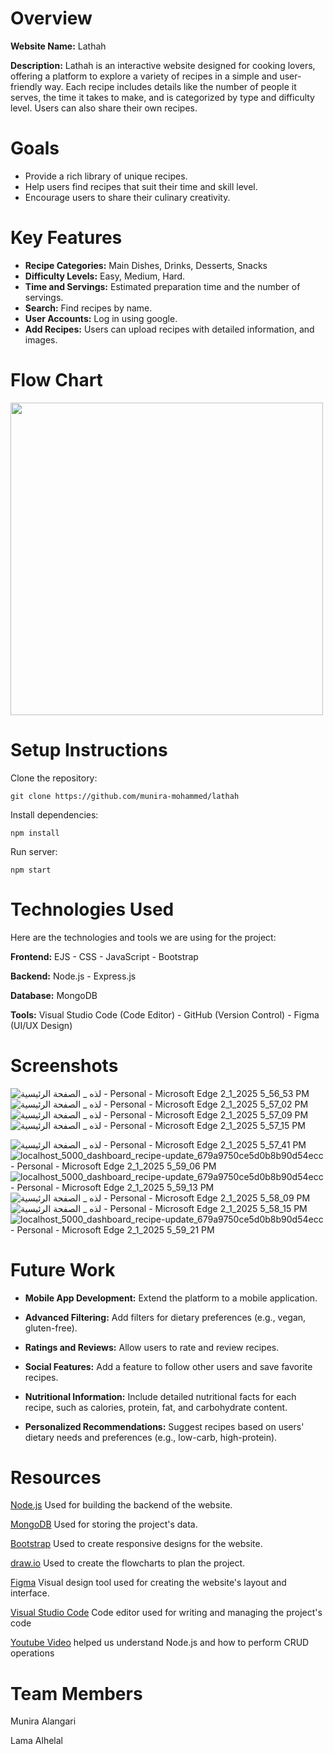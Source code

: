 # Overview

**Website Name:** Lathah

**Description:**
Lathah is an interactive website designed for cooking lovers, offering a platform to explore a variety of recipes in a simple and user-friendly way. Each recipe includes details like the number of people it serves, the time it takes to make, and is categorized by type and difficulty level. Users can also share their own recipes.

# Goals

* Provide a rich library of unique recipes.
* Help users find recipes that suit their time and skill level.
* Encourage users to share their culinary creativity.

# Key Features 

* **Recipe Categories:** Main Dishes, Drinks, Desserts, Snacks
* **Difficulty Levels:** Easy, Medium, Hard.
* **Time and Servings:** Estimated preparation time and the number of servings.
* **Search:** Find recipes by name.
* **User Accounts:** Log in using google.
* **Add Recipes:** Users can upload recipes with detailed information, and images.

# Flow Chart
<img src = "https://github.com/user-attachments/assets/4dc0b90a-8a6e-485f-aec9-b56d93764ae5" width=500>

# Setup Instructions
  
Clone the repository:
```
git clone https://github.com/munira-mohammed/lathah
```

Install dependencies:

```
npm install
```

Run server:

```
npm start
```

# Technologies Used

Here are the technologies and tools we are using for the project:
 
**Frontend:** EJS - CSS - JavaScript - Bootstrap 

**Backend:** Node.js - Express.js
  
**Database:** MongoDB

**Tools:** Visual Studio Code (Code Editor) - GitHub (Version Control) - Figma (UI/UX Design) 

# Screenshots
![لذه _ الصفحة الرئيسية - Personal - Microsoft​ Edge 2_1_2025 5_56_53 PM](https://github.com/user-attachments/assets/6ea590bb-4fd0-421f-b3d2-54d36b598b2d)
![لذه _ الصفحة الرئيسية - Personal - Microsoft​ Edge 2_1_2025 5_57_02 PM](https://github.com/user-attachments/assets/078a5d1f-776f-4ec3-9172-4fae822e1cd9)
![لذه _ الصفحة الرئيسية - Personal - Microsoft​ Edge 2_1_2025 5_57_09 PM](https://github.com/user-attachments/assets/8ca34b88-4d29-4283-9895-25a860015eba)
![لذه _ الصفحة الرئيسية - Personal - Microsoft​ Edge 2_1_2025 5_57_15 PM](https://github.com/user-attachments/assets/7d6ed139-7f69-498d-832b-5dfcbdfa71d7)

![لذه _ الصفحة الرئيسية - Personal - Microsoft​ Edge 2_1_2025 5_57_41 PM](https://github.com/user-attachments/assets/5fd9d734-09b8-42c9-a8a4-bbd68067513e)
![localhost_5000_dashboard_recipe-update_679a9750ce5d0b8b90d54ecc - Personal - Microsoft​ Edge 2_1_2025 5_59_06 PM](https://github.com/user-attachments/assets/d0b25df8-e6f2-42af-8e5c-1189636e3812)
![localhost_5000_dashboard_recipe-update_679a9750ce5d0b8b90d54ecc - Personal - Microsoft​ Edge 2_1_2025 5_59_13 PM](https://github.com/user-attachments/assets/cb433126-c2c1-45cf-8736-b1dc63a1ab76)
![لذه _ الصفحة الرئيسية - Personal - Microsoft​ Edge 2_1_2025 5_58_09 PM](https://github.com/user-attachments/assets/733bab8d-e40e-4bff-b0ea-bd6361cae7ac)
![لذه _ الصفحة الرئيسية - Personal - Microsoft​ Edge 2_1_2025 5_58_15 PM](https://github.com/user-attachments/assets/c2fdb1aa-76a0-4022-b00e-0170a718359c)
![localhost_5000_dashboard_recipe-update_679a9750ce5d0b8b90d54ecc - Personal - Microsoft​ Edge 2_1_2025 5_59_21 PM](https://github.com/user-attachments/assets/e7fd64d1-eb45-4797-8209-ab3dfccdbc02)

# Future Work 

* **Mobile App Development:** Extend the platform to a mobile application.

* **Advanced Filtering:** Add filters for dietary preferences (e.g., vegan, gluten-free).

* **Ratings and Reviews:** Allow users to rate and review recipes.

* **Social Features:** Add a feature to follow other users and save favorite recipes.

* **Nutritional Information:** Include detailed nutritional facts for each recipe, such as calories, protein, fat, and carbohydrate content.

* **Personalized Recommendations:** Suggest recipes based on users' dietary needs and preferences (e.g., low-carb, high-protein).

# Resources

[Node.js](https://nodejs.org/en/) Used for building the backend of the website.

[MongoDB](https://www.mongodb.com/) Used for storing the project's data.

[Bootstrap](https://getbootstrap.com/) Used to create responsive designs for the website.

[draw.io](https://www.drawio.com/) Used to create the flowcharts to plan the project.

[Figma](https://www.figma.com/) Visual design tool used for creating the website's layout and interface.

[Visual Studio Code](https://code.visualstudio.com/) Code editor used for writing and managing the project's code

[Youtube Video](https://www.youtube.com/watch?v=BDo1lgaZuII) helped us understand Node.js and how to perform CRUD operations

# Team Members

Munira Alangari

Lama Alhelal
